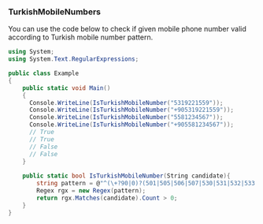 ### TurkishMobileNumbers
You can use the code below to check if given mobile phone number valid according to Turkish mobile number pattern.

```csharp
using System;
using System.Text.RegularExpressions;

public class Example
{
    public static void Main()
    {
      Console.WriteLine(IsTurkishMobileNumber("5319221559")); 
      Console.WriteLine(IsTurkishMobileNumber("+905319221559"));
      Console.WriteLine(IsTurkishMobileNumber("5581234567"));
      Console.WriteLine(IsTurkishMobileNumber("+905581234567"));
      // True
      // True
      // False
      // False
    }
   
    public static bool IsTurkishMobileNumber(String candidate){
        string pattern = @"^(\+?90|0)?(501|505|506|507|530|531|532|533|534|535|536|537|538|539|540|541|542|543|544|545|546|547|548|549|551|552|553|554|555|559)[0-9]{7}$";
        Regex rgx = new Regex(pattern);
        return rgx.Matches(candidate).Count > 0;
    }
}
```
